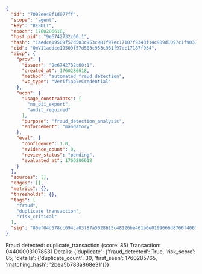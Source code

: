 ```json
{
  "id": "7002ee49f1d077ff",
  "scope": "agent",
  "key": "RESULT",
  "epoch": 1760286618,
  "host_pid": "9e6742732c60:1",
  "hash": "1aedce19509f57d503c953c981f97ec17187f9343f14c989d1097c1f90377b49",
  "cid": "QmV11aedce19509f57d503c953c981f97ec17187f934",
  "aicp": {
    "prov": {
      "issuer": "9e6742732c60:1",
      "created_at": 1760286618,
      "method": "automated_fraud_detection",
      "vc_type": "VerifiableCredential"
    },
    "ucon": {
      "usage_constraints": [
        "no_pii_export",
        "audit_required"
      ],
      "purpose": "fraud_detection_analysis",
      "enforcement": "mandatory"
    },
    "eval": {
      "confidence": 1.0,
      "evidence_count": 0,
      "review_status": "pending",
      "evaluated_at": 1760286618
    }
  },
  "sources": [],
  "edges": [],
  "metrics": {},
  "thresholds": {},
  "tags": [
    "fraud",
    "duplicate_transaction",
    "risk_critical"
  ],
  "sig": "86ef04d578cc694ca03f87a5028615c48126be461b6e0199666d8766f4067b9a"
}
```

Fraud detected: duplicate_transaction (score: 85)
Transaction: 044000031078531
Details: {'duplicate': {'fraud_detected': True, 'risk_score': 85, 'details': {'duplicate_count': 30, 'first_seen': 1760285765, 'matching_hash': '2bea5b783a868e31'}}}